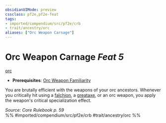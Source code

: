 ```yaml
---
obsidianUIMode: preview
cssclass: pf2e,pf2e-feat
tags:
- imported/compendium/src/pf2e/crb
- trait/ancestry/orc
aliases: ["Orc Weapon Carnage"]
---
```

# Orc Weapon Carnage  *Feat 5*  
[orc](orc.md)  

- **Prerequisites**: [Orc Weapon Familiarity](orc-weapon-familiarity.md)

You are brutally efficient with the weapons of your orc ancestors. Whenever you critically hit using a [falchion](../equipment/items/falchion.md), a [greataxe](../equipment/items/greataxe.md), or an orc weapon, you apply the weapon's critical specialization effect.

*Source: Core Rulebook p. 59*  
%% #imported/compendium/src/pf2e/crb #trait/ancestry/orc %%
